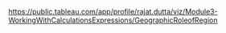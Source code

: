 https://public.tableau.com/app/profile/rajat.dutta/viz/Module3-WorkingWithCalculationsExpressions/GeographicRoleofRegion
